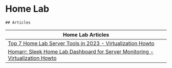    # Home Lab

    ## Articles
    
   | Home Lab Articles |
   |----|
   |[Top 7 Home Lab Server Tools in 2023 - Virtualization Howto](https://www.virtualizationhowto.com/2023/05/top-7-home-lab-server-tools-in-2023/ ) |
   | [Homarr: Sleek Home Lab Dashboard for Server Monitoring - Virtualization Howto](https://www.virtualizationhowto.com/2023/06/homarr-sleek-home-lab-dashboard-for-server-monitoring/ ) |

